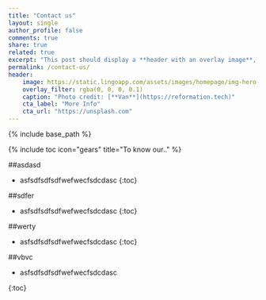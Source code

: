 ```yaml
---
title: "Contact us"
layout: single
author_profile: false
comments: true
share: true
related: true
excerpt: "This post should display a **header with an overlay image**, if the theme supports it."
permalink: /contact-us/
header:
    image: https://static.lingoapp.com/assets/images/homepage/img-hero-lingo-visual-asset-manager%402x%40v5.png
    overlay_filter: rgba(0, 0, 0, 0.1)
    caption: "Photo credit: [**Van**](https://reformation.tech)"
    cta_label: "More Info"
    cta_url: "https://unsplash.com"
---
```


{% include base_path %}


{% include toc icon="gears" title="To know our.." %}

##asdasd
	
* asfsdfsdfsdfwefwecfsdcdasc
{:toc}

##sdfer
	
* asfsdfsdfsdfwefwecfsdcdasc
{:toc}

##werty
	
* asfsdfsdfsdfwefwecfsdcdasc
{:toc}


##vbvc
	
* asfsdfsdfsdfwefwecfsdcdasc

{:toc}

